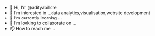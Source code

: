 - 👋 Hi, I’m @adityabillore
- 👀 I’m interested in ...data analytics,visualisation,website development
- 🌱 I’m currently learning ...
- 💞️ I’m looking to collaborate on ...
- 📫 How to reach me ...

<!---
adityabillore/adityabillore is a ✨ special ✨ repository because its `README.md` (this file) appears on your GitHub profile.
You can click the Preview link to take a look at your changes.
--->
